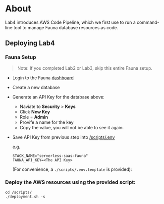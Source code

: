 # About

Lab4 introduces AWS Code Pipeline, which we first use to run a command-line tool to manage Fauna database resources as code.

## Deploying Lab4

### Fauna Setup
> Note: If you completed Lab2 or Lab3, skip this entire Fauna setup.

* Login to the Fauna [dashboard](https://dashboard.fauna.com)
* Create a new database
* Generate an API Key for the database above:
  * Naviate to __Security__ > __Keys__
  * Click **New Key**
  * Role = **Admin**
  * Provife a name for the key
  * Copy the value, you will not be able to see it again.
* Save API Key from previous step into [/scripts/.env](./scripts/.env) 

  e.g. 
  ```
  STACK_NAME="serverless-saas-fauna"
  FAUNA_API_KEY=<The API Key>
  ```
  (For convenience, a `./scripts/.env.template` is provided):


### Deploy the AWS resources using the provided script:
```
cd /scripts/
./deployment.sh -s
```